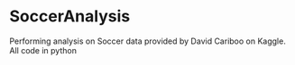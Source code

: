 # SoccerAnalysis
Performing analysis on Soccer data provided by David Cariboo on Kaggle. All code in python 
